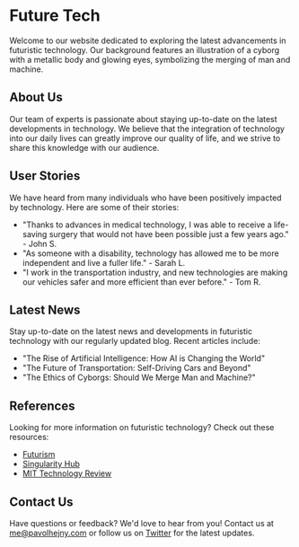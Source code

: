 <!--font:Cinzel-->

# Future Tech

Welcome to our website dedicated to exploring the latest advancements in futuristic technology. Our background features an illustration of a cyborg with a metallic body and glowing eyes, symbolizing the merging of man and machine.

## About Us

Our team of experts is passionate about staying up-to-date on the latest developments in technology. We believe that the integration of technology into our daily lives can greatly improve our quality of life, and we strive to share this knowledge with our audience.

## User Stories

We have heard from many individuals who have been positively impacted by technology. Here are some of their stories:

-   "Thanks to advances in medical technology, I was able to receive a life-saving surgery that would not have been possible just a few years ago." - John S.
-   "As someone with a disability, technology has allowed me to be more independent and live a fuller life." - Sarah L.
-   "I work in the transportation industry, and new technologies are making our vehicles safer and more efficient than ever before." - Tom R.

## Latest News

Stay up-to-date on the latest news and developments in futuristic technology with our regularly updated blog. Recent articles include:

-   "The Rise of Artificial Intelligence: How AI is Changing the World"
-   "The Future of Transportation: Self-Driving Cars and Beyond"
-   "The Ethics of Cyborgs: Should We Merge Man and Machine?"

## References

Looking for more information on futuristic technology? Check out these resources:

-   [Futurism](#)
-   [Singularity Hub](#)
-   [MIT Technology Review](#)

## Contact Us

Have questions or feedback? We'd love to hear from you! Contact us at me@pavolhejny.com or follow us on [Twitter](#) for the latest updates.

<!--

Write me content for website with wallpaper which alt text is:

"An illustration of a cyborg with a metallic body and glowing eyes"

The name/title of the page should not be 1:1 copy of the alt text but rather a real content of the website which is using this wallpaper.

- Use markdown format
- Start with heading
- Heading should be short and concise
- The content should look like a real website
- The website should not be about the wallpaper, wallpaper is just a related background
- Heading should be contain work "wallpaper" or "background"
- Include real sections like references, contact, user stories, etc. use things relevant to the page purpose.
- Feel free to use structure like headings, bullets, numbering, blockquotes, paragraphs, horizontal lines, etc.
- You can use formatting like bold or _italic_
- You can include UTF-8 emojis
- Links should be only #hash anchors (and you can refer to the document itself)
- Do not include images


---


# Futuristic Technology Background Wallpaper

Welcome to our website dedicated to exploring the latest advancements in futuristic technology. Our background wallpaper features an illustration of a cyborg with a metallic body and glowing eyes, symbolizing the merging of man and machine.

## About Us
Our team of experts is passionate about staying up-to-date on the latest developments in technology. We believe that the integration of technology into our daily lives can greatly improve our quality of life, and we strive to share this knowledge with our audience.

## User Stories
We have heard from many individuals who have been positively impacted by technology. Here are some of their stories:

- "Thanks to advances in medical technology, I was able to receive a life-saving surgery that would not have been possible just a few years ago." - John S.
- "As someone with a disability, technology has allowed me to be more independent and live a fuller life." - Sarah L.
- "I work in the transportation industry, and new technologies are making our vehicles safer and more efficient than ever before." - Tom R.

## Latest News
Stay up-to-date on the latest news and developments in futuristic technology with our regularly updated blog. Recent articles include:

- "The Rise of Artificial Intelligence: How AI is Changing the World"
- "The Future of Transportation: Self-Driving Cars and Beyond"
- "The Ethics of Cyborgs: Should We Merge Man and Machine?"

## References
Looking for more information on futuristic technology? Check out these resources:

- [Futurism](#)
- [Singularity Hub](#)
- [MIT Technology Review](#)

## Contact Us
Have questions or feedback? We'd love to hear from you! Contact us at me@pavolhejny.com or follow us on [Twitter](#) for the latest updates.


---


Heading should not include word "wallpaper". The website should not be about the wallpaper itself, wallpaper is just a related background, rewrite whole content.


---


# Exploring the Future of Technology

Welcome to our website dedicated to exploring the latest advancements in futuristic technology. Our background features an illustration of a cyborg with a metallic body and glowing eyes, symbolizing the merging of man and machine.

## About Us
Our team of experts is passionate about staying up-to-date on the latest developments in technology. We believe that the integration of technology into our daily lives can greatly improve our quality of life, and we strive to share this knowledge with our audience.

## User Stories
We have heard from many individuals who have been positively impacted by technology. Here are some of their stories:

- "Thanks to advances in medical technology, I was able to receive a life-saving surgery that would not have been possible just a few years ago." - John S.
- "As someone with a disability, technology has allowed me to be more independent and live a fuller life." - Sarah L.
- "I work in the transportation industry, and new technologies are making our vehicles safer and more efficient than ever before." - Tom R.

## Latest News
Stay up-to-date on the latest news and developments in futuristic technology with our regularly updated blog. Recent articles include:

- "The Rise of Artificial Intelligence: How AI is Changing the World"
- "The Future of Transportation: Self-Driving Cars and Beyond"
- "The Ethics of Cyborgs: Should We Merge Man and Machine?"

## References
Looking for more information on futuristic technology? Check out these resources:

- [Futurism](#)
- [Singularity Hub](#)
- [MIT Technology Review](#)

## Contact Us
Have questions or feedback? We'd love to hear from you! Contact us at me@pavolhejny.com or follow us on [Twitter](#) for the latest updates.

-->
